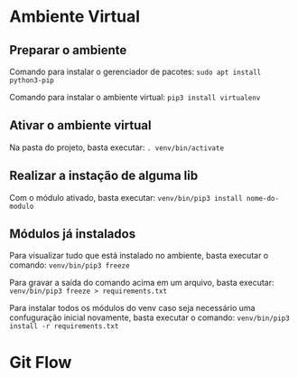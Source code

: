 # Ambiente Virtual
## Preparar o ambiente
Comando para instalar o gerenciador de pacotes: `sudo apt install python3-pip`

Comando para instalar o ambiente virtual: `pip3 install virtualenv`

## Ativar o ambiente virtual
Na pasta do projeto, basta executar: `. venv/bin/activate`

## Realizar a instação de alguma lib
Com o módulo ativado, basta executar: `venv/bin/pip3 install nome-do-modulo`

## Módulos já instalados
Para visualizar tudo que está instalado no ambiente, basta executar o comando: `venv/bin/pip3 freeze`

Para gravar a saída do comando acima em um arquivo, basta executar: `venv/bin/pip3 freeze > requirements.txt`

Para instalar todos os módulos do venv caso seja necessário uma confuguração inicial novamente, basta executar o comando: `venv/bin/pip3 install -r requirements.txt`

# Git Flow